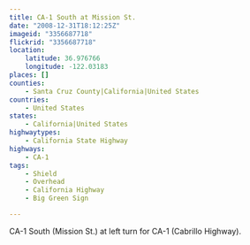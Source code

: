 ```yaml
---
title: CA-1 South at Mission St.
date: "2008-12-31T18:12:25Z"
imageid: "3356687718"
flickrid: "3356687718"
location:
    latitude: 36.976766
    longitude: -122.03183
places: []
counties:
    - Santa Cruz County|California|United States
countries:
    - United States
states:
    - California|United States
highwaytypes:
    - California State Highway
highways:
    - CA-1
tags:
    - Shield
    - Overhead
    - California Highway
    - Big Green Sign

---
```

CA-1 South (Mission St.) at left turn for CA-1 (Cabrillo Highway).